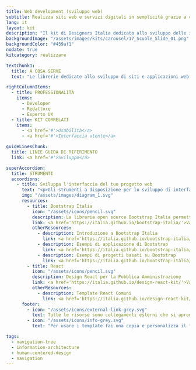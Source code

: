 ```yaml
---
title: Web development (sviluppo web)
subtitle: Realizza siti web e servizi digitali in semplicità grazie a codice e componenti open source di sviluppo
lang: it
layout: kit
description: "Il kit di Designers Italia dedicato allo sviluppo delle interfacce web"
backgroundImage: "/assets/images/kits/carousel/17_Scuole_Slide_01.png"
backgroundColor: "#439af1"
nodate: true
kitcategory: realizzare

textChunk1:
  title: A COSA SERVE
  text: "Le librerie dedicate allo sviluppo di siti e applicazioni web di Designers Italia sono un insieme di strumenti e codice sorgente già pronti e validati per la creazione di interfacce usabili, accessibili e consistenti. Le librerie ti forniscono componenti open-source pronti per l’uso: ogni libreria è corredata da una documentazione tecnica completa e dettagliata che illustra come usare e personalizzare i relativi componenti. Fra le risorse del kit hai inoltre a disposizione pagine HTML di esempio da usare come punto di partenza per lo sviluppo del tuo progetto."

rightColumnItems:
  - title: PROFESSIONALITÀ
    items:
      - Developer
      - Redattore
      - Esperto UX
  - title: KIT CORRELATI
    items:
      - <a href='#'>Usabilità</a>
      - <a href='#'>Interfaccia utente</a>

guideLinesChunk:
  title: LINEE GUIDA DI RIFERIMENTO
  link: <a href='#'>Sviluppo</a>

superAccordion:
  title: STRUMENTI
  accordions:
    - title: Sviluppa l'interfaccia del tuo progetto web
      text: "<p>Gli strumenti a disposizione per lo sviluppo di interfacce web sono dedicate a diverse tipologie di sviluppatori ed esperienze d’uso. Ogni risorsa si compone di codice HTML, CSS e Javascript, progettati per offrirti un’esperienza creazione di siti, applicazioni web e interfacce più semplice, basata sui princìpi di composizione e riuso di componenti condivisi. Bootstrap Italia è il framework di riferimento, costruito sulla libreria Bootstrap 4 e basato sullo UI kit di Designers Italia.</p>"
      img: "/assets/images/diagram_1.svg"
      resources:
        - title: Bootstrap Italia
          icon: "/assets/icons/pencil.svg"
          description: La libreria open source Bootstrap Italia permette di costruire interfacce web inclusive e semplici da mantenere
          link: <a href='https://italia.github.io/bootstrap-italia/'>Vai alla risorsa</a>
          otherResources:
            - description: Introduzione a Bootstrap Italia
              link: <a href='https://italia.github.io/bootstrap-italia/docs/come-iniziare/introduzione/'>Vai alla risorsa</a>
            - description: Esempi di applicazione di Bootstrap
              link: <a href='https://italia.github.io/bootstrap-italia/docs/esempi/'>Vai agli esempi</a>
            - description: Esempi di progetti basati su Bootstrap
              link: <a href='https://italia.github.io/bootstrap-italia/docs/progetti/'>Vai ai progetti</a>   
        - title: React
          icon: "/assets/icons/pencil.svg"
          description: Design React per la Pubblica Amministrazione
          link: <a href='https://italia.github.io/design-react-kit/'>Vai alla risorsa</a>
          otherResources:
            - description: Template React Comuni
              link: <a href='https://italia.github.io/design-react-kit/?path=/story/introduzione-introduzione-kit-comuni--homepage-template'>Vai al template</a>
      footer:
        - icon: "/assets/icons/external-link-grey.svg"
          text: Tutte le risorse sono collegamenti esterni che si aprono in una nuova finestra.
        - icon: "/assets/icons/info-grey.svg"
          text: "Per usare i template fai una copia e personalizza il file: trovi le istruzioni nella prima pagina della risorsa."

tags:
  - navigation-tree
  - information-architecture
  - human-centered-design
  - navigation
---
```

